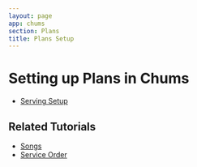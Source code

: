 ```yaml
---
layout: page
app: chums
section: Plans
title: Plans Setup
---
```


# Setting up Plans in Chums

<div id="videoContainer">
  <ul id="playlist">
    <li class="active"><a href="/videos/chums/serving-setup/output.mp4">Serving Setup</a></li>
  </ul>
</div>

## Related Tutorials

- <a href="/videos/chums/songs/output.mp4">Songs</a>
- <a href="/videos\chums\service-order\output.mp4">Service Order</a>